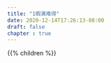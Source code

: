 ```yaml
---
title: "1暇满难得"
date: 2020-12-14T17:26:13-08:00
draft: false
chapter : true
---
```


{{% children  %}}
